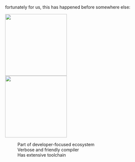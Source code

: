 
fortunately for us, this has happened before somewhere else:

<div class="container">

<div class="col">
<img src="./images/cpp_logo.png" height=200px />
</div>

<div class="col">
<img src="./images/rust_logo.svg" height=200px />

<dl class="smallersize">
    <dd>Part of developer-focused ecosystem</dd>
    <dd>Verbose and friendly compiler</dd>
    <dd>Has extensive toolchain</dd>
</dl>
</div>

</div>